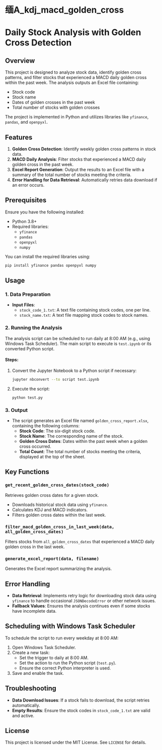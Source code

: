 # 缅A_kdj_macd_golden_cross
# Daily Stock Analysis with Golden Cross Detection

## Overview
This project is designed to analyze stock data, identify golden cross patterns, and filter stocks that experienced a MACD daily golden cross within the past week. The analysis outputs an Excel file containing:
- Stock code
- Stock name
- Dates of golden crosses in the past week
- Total number of stocks with golden crosses

The project is implemented in Python and utilizes libraries like `yfinance`, `pandas`, and `openpyxl`.

## Features
1. **Golden Cross Detection**: Identify weekly golden cross patterns in stock data.
2. **MACD Daily Analysis**: Filter stocks that experienced a MACD daily golden cross in the past week.
3. **Excel Report Generation**: Output the results to an Excel file with a summary of the total number of stocks meeting the criteria.
4. **Error Handling for Data Retrieval**: Automatically retries data download if an error occurs.

## Prerequisites
Ensure you have the following installed:
- Python 3.8+
- Required libraries:
  - `yfinance`
  - `pandas`
  - `openpyxl`
  - `numpy`

You can install the required libraries using:
```bash
pip install yfinance pandas openpyxl numpy
```

## Usage

### 1. Data Preparation
- **Input Files**:
  - `stock_code_1.txt`: A text file containing stock codes, one per line.
  - `stock_name.txt`: A text file mapping stock codes to stock names.

### 2. Running the Analysis
The analysis script can be scheduled to run daily at 8:00 AM (e.g., using Windows Task Scheduler). The main script to execute is `test.ipynb` or its converted Python script.

#### Steps:
1. Convert the Jupyter Notebook to a Python script if necessary:
   ```bash
   jupyter nbconvert --to script test.ipynb
   ```
2. Execute the script:
   ```bash
   python test.py
   ```

### 3. Output
- The script generates an Excel file named `golden_cross_report.xlsx`, containing the following columns:
  - **Stock Code**: The six-digit stock code.
  - **Stock Name**: The corresponding name of the stock.
  - **Golden Cross Dates**: Dates within the past week when a golden cross occurred.
  - **Total Count**: The total number of stocks meeting the criteria, displayed at the top of the sheet.

## Key Functions
### `get_recent_golden_cross_dates(stock_code)`
Retrieves golden cross dates for a given stock.
- Downloads historical stock data using `yfinance`.
- Calculates KDJ and MACD indicators.
- Filters golden cross dates within the last week.

### `filter_macd_golden_cross_in_last_week(data, all_golden_cross_dates)`
Filters stocks from `all_golden_cross_dates` that experienced a MACD daily golden cross in the last week.

### `generate_excel_report(data, filename)`
Generates the Excel report summarizing the analysis.

## Error Handling
- **Data Retrieval**: Implements retry logic for downloading stock data using `yfinance` to handle occasional `JSONDecodeError` or other network issues.
- **Fallback Values**: Ensures the analysis continues even if some stocks have incomplete data.

## Scheduling with Windows Task Scheduler
To schedule the script to run every weekday at 8:00 AM:
1. Open Windows Task Scheduler.
2. Create a new task:
   - Set the trigger to daily at 8:00 AM.
   - Set the action to run the Python script (`test.py`).
   - Ensure the correct Python interpreter is used.
3. Save and enable the task.

## Troubleshooting
- **Data Download Issues**: If a stock fails to download, the script retries automatically.
- **Empty Results**: Ensure the stock codes in `stock_code_1.txt` are valid and active.

## License
This project is licensed under the MIT License. See `LICENSE` for details.


